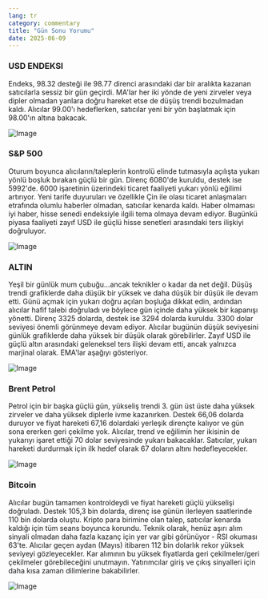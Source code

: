 ```yaml
---
lang: tr
category: commentary
title: "Gün Sonu Yorumu"
date: 2025-06-09
---
```


### USD ENDEKSI

Endeks, 98.32 desteği ile 98.77 direnci arasındaki dar bir aralıkta kazanan satıcılarla sessiz bir gün geçirdi. MA'lar her iki yönde de yeni zirveler veya dipler olmadan yanlara doğru hareket etse de düşüş trendi bozulmadan kaldı. Alıcılar 99.00'ı hedeflerken, satıcılar yeni bir yön başlatmak için 98.00'ın altına bakacak.

![Image](https://markleighedu.github.io/img/Jun-2025/09-Jun-2025/usdindex.jpg)

### S&P 500

Oturum boyunca alıcıların/taleplerin kontrolü elinde tutmasıyla açılışta yukarı yönlü boşluk bırakan güçlü bir gün. Direnç 6080'de kuruldu, destek ise 5992'de. 6000 işaretinin üzerindeki ticaret faaliyeti yukarı yönlü eğilimi artırıyor. Yeni tarife duyuruları ve özellikle Çin ile olası ticaret anlaşmaları etrafında olumlu haberler olmadan, satıcılar kenarda kaldı. Haber olmaması iyi haber, hisse senedi endeksiyle ilgili tema olmaya devam ediyor. Bugünkü piyasa faaliyeti zayıf USD ile güçlü hisse senetleri arasındaki ters ilişkiyi doğruluyor.

![Image](https://markleighedu.github.io/img/Jun-2025/09-Jun-2025/sp500.jpg)

### ALTIN

Yeşil bir günlük mum çubuğu...ancak teknikler o kadar da net değil. Düşüş trendi grafiklerde daha düşük bir yüksek ve daha düşük bir düşük ile devam etti. Günü açmak için yukarı doğru açılan boşluğa dikkat edin, ardından alıcılar hafif talebi doğruladı ve böylece gün içinde daha yüksek bir kapanışı yönetti. Direnç 3325 dolarda, destek ise 3294 dolarda kuruldu. 3300 dolar seviyesi önemli görünmeye devam ediyor. Alıcılar bugünün düşük seviyesini günlük grafiklerde daha yüksek bir düşük olarak görebilirler. Zayıf USD ile güçlü altın arasındaki geleneksel ters ilişki devam etti, ancak yalnızca marjinal olarak. EMA'lar aşağıyı gösteriyor.

![Image](https://markleighedu.github.io/img/Jun-2025/09-Jun-2025/gold.jpg)

### Brent Petrol

Petrol için bir başka güçlü gün, yükseliş trendi 3. gün üst üste daha yüksek zirveler ve daha yüksek diplerle ivme kazanırken. Destek 66,06 dolarda duruyor ve fiyat hareketi 67,16 dolardaki yerleşik dirençte kalıyor ve gün sona ererken geri çekilme yok. Alıcılar, trend ve eğilimin her ikisinin de yukarıyı işaret ettiği 70 dolar seviyesinde yukarı bakacaklar. Satıcılar, yukarı hareketi durdurmak için ilk hedef olarak 67 doların altını hedefleyecekler.

![Image](https://markleighedu.github.io/img/Jun-2025/09-Jun-2025/brentoil.jpg)

### Bitcoin

Alıcılar bugün tamamen kontroldeydi ve fiyat hareketi güçlü yükselişi doğruladı. Destek 105,3 bin dolarda, direnç ise günün ilerleyen saatlerinde 110 bin dolarda oluştu. Kripto para birimine olan talep, satıcılar kenarda kaldığı için tüm seans boyunca korundu. Teknik olarak, henüz aşırı alım sinyali olmadan daha fazla kazanç için yer var gibi görünüyor - RSI okuması 63'te. Alıcılar geçen aydan (Mayıs) itibaren 112 bin dolarlık rekor yüksek seviyeyi gözleyecekler. Kar alımının bu yüksek fiyatlarda geri çekilmeler/geri çekilmeler görebileceğini unutmayın. Yatırımcılar giriş ve çıkış sinyalleri için daha kısa zaman dilimlerine bakabilirler.

![Image](https://markleighedu.github.io/img/Jun-2025/09-Jun-2025/bitcoin.jpg)

